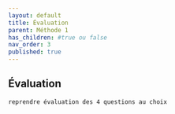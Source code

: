 ```yaml
---
layout: default
title: Évaluation
parent: Méthode 1
has_children: #true ou false
nav_order: 3
published: true
---
```


## Évaluation

`reprendre évaluation des 4 questions au choix`